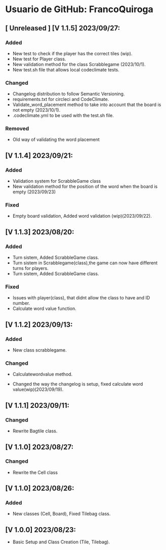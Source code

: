 # Usuario de GitHub: FrancoQuiroga
## [ Unreleased ] [V 1.1.5] 2023/09/27:

### Added 
- New test to check if the player has the correct tiles (wip).
- New test for Player class.
- New validation method for the class Scrabblegame (2023/10/1).
- New test.sh file that allows local codeclimate tests.

### Changed
- Changelog distribution to follow Semantic Versioning.
- requirements.txt for circleci and CodeClimate.
- Validate_word_placement method to take into account that the board is not empty (2023/10/1).
- .codeclimate.yml to be used with the test.sh file.
### Removed
- Old way of validating the word placement

## [V 1.1.4] 2023/09/21: 
### Added 
- Validation system for ScrabbleGame class
- New validation method for the position of the word when the board is empty (2023/09/23)
###  Fixed 
- Empty board validation, Added word validation (wip)(2023/09/22). 

## [V 1.1.3] 2023/08/20: 
### Added
- Turn sistem, Added ScrabbleGame class.
- Turn sistem in Scrabblegame(class),the game can now have different turns for players.
- Turn sistem, Added ScrabbleGame class.
### Fixed 
- Issues with player(class), that didnt allow the class to have and ID number.
- Calculate word value function.

## [V 1.1.2] 2023/09/13: 
### Added 
- New class scrabblegame.
### Changed 
- Calculatewordvalue method.

- Changed the way the changelog is setup, fixed calculate word value(wip)(2023/09/19).

## [V 1.1.1] 2023/09/11: 
### Changed 
- Rewrite Bagtile class.

## [V 1.1.0] 2023/08/27: 
### Changed
- Rewrite the Cell class  

## [V 1.1.0] 2023/08/26:
### Added
- New classes (Cell, Board), Fixed Tilebag class.

## [V 1.0.0] 2023/08/23: 
- Basic Setup and Class Creation (Tile, Tilebag).
 